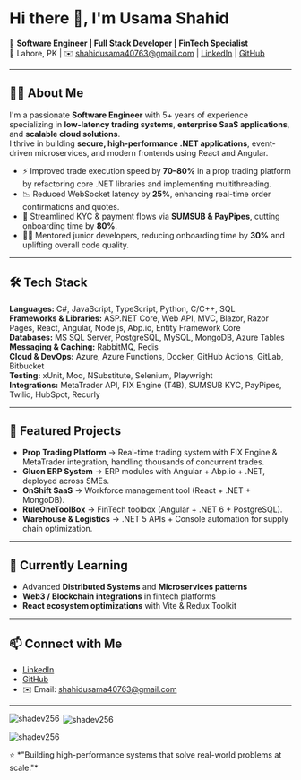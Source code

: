 # Hi there 👋, I'm Usama Shahid

🚀 **Software Engineer | Full Stack Developer | FinTech Specialist**  
📍 Lahore, PK | ✉️ shahidusama40763@gmail.com | [LinkedIn](https://www.linkedin.com/in/usama-shahid-dev/) | [GitHub](https://github.com/shadev256)

---

## 👨‍💻 About Me
I'm a passionate **Software Engineer** with 5+ years of experience specializing in **low-latency trading systems**, **enterprise SaaS applications**, and **scalable cloud solutions**.  
I thrive in building **secure, high-performance .NET applications**, event-driven microservices, and modern frontends using React and Angular.

- ⚡ Improved trade execution speed by **70–80%** in a prop trading platform by refactoring core .NET libraries and implementing multithreading.  
- 📉 Reduced WebSocket latency by **25%**, enhancing real-time order confirmations and quotes.  
- 🔐 Streamlined KYC & payment flows via **SUMSUB & PayPipes**, cutting onboarding time by **80%**.  
- 👨‍🏫 Mentored junior developers, reducing onboarding time by **30%** and uplifting overall code quality.  

---

## 🛠️ Tech Stack

**Languages:** C#, JavaScript, TypeScript, Python, C/C++, SQL  
**Frameworks & Libraries:** ASP.NET Core, Web API, MVC, Blazor, Razor Pages, React, Angular, Node.js, Abp.io, Entity Framework Core  
**Databases:** MS SQL Server, PostgreSQL, MySQL, MongoDB, Azure Tables  
**Messaging & Caching:** RabbitMQ, Redis  
**Cloud & DevOps:** Azure, Azure Functions, Docker, GitHub Actions, GitLab, Bitbucket  
**Testing:** xUnit, Moq, NSubstitute, Selenium, Playwright  
**Integrations:** MetaTrader API, FIX Engine (T4B), SUMSUB KYC, PayPipes, Twilio, HubSpot, Recurly  

---

## 📂 Featured Projects

- **Prop Trading Platform** → Real-time trading system with FIX Engine & MetaTrader integration, handling thousands of concurrent trades.  
- **Gluon ERP System** → ERP modules with Angular + Abp.io + .NET, deployed across SMEs.  
- **OnShift SaaS** → Workforce management tool (React + .NET + MongoDB).  
- **RuleOneToolBox** → FinTech toolbox (Angular + .NET 6 + PostgreSQL).  
- **Warehouse & Logistics** → .NET 5 APIs + Console automation for supply chain optimization.  

---

## 🌱 Currently Learning
- Advanced **Distributed Systems** and **Microservices patterns**  
- **Web3 / Blockchain integrations** in fintech platforms  
- **React ecosystem optimizations** with Vite & Redux Toolkit  

---

## 📫 Connect with Me
- [LinkedIn](https://www.linkedin.com/in/usama-shahid-dev/)  
- [GitHub](https://github.com/shadev256)  
- ✉️ Email: shahidusama40763@gmail.com  

---
<p><img align="left" src="https://github-readme-stats.vercel.app/api/top-langs?username=shadev256&show_icons=true&locale=en&layout=compact" alt="shadev256" /></p>

<p>&nbsp;<img align="center" src="https://github-readme-stats.vercel.app/api?username=shadev256&show_icons=true&locale=en" alt="shadev256" /></p>

<p><img align="center" src="https://github-readme-streak-stats.herokuapp.com/?user=shadev256&" alt="shadev256" /></p>
⭐️ *"Building high-performance systems that solve real-world problems at scale."*  
